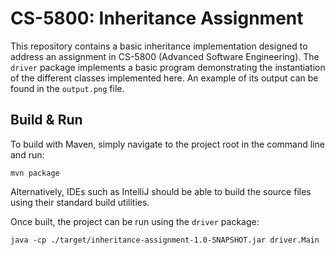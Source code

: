 # CS-5800: Inheritance Assignment

This repository contains a basic inheritance implementation designed to address an assignment in CS-5800 (Advanced Software Engineering). 
The `driver` package implements a basic program demonstrating the instantiation of the different classes implemented here. An example of its output can be found in the `output.png` file.

## Build & Run

To build with Maven, simply navigate to the project root in the command line and run:

```shell
mvn package
```

Alternatively, IDEs such as IntelliJ should be able to build the source files using their standard build utilities.

Once built, the project can be run using the `driver` package:

```shell
java -cp ./target/inheritance-assignment-1.0-SNAPSHOT.jar driver.Main
```
